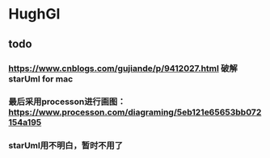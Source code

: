 # HughGl
## todo
### https://www.cnblogs.com/gujiande/p/9412027.html 破解starUml for mac
### 最后采用processon进行画图： https://www.processon.com/diagraming/5eb121e65653bb072154a195 
### starUml用不明白，暂时不用了
